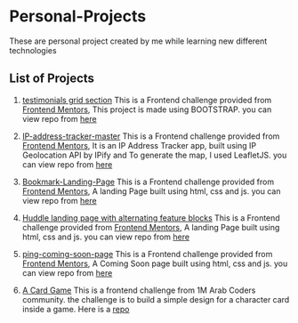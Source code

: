 # Personal-Projects
These are personal project created by me while learning new different technologies

## List of Projects

1. [testimonials grid section](https://testimonial-grid-website.netlify.app/)
  This is a Frontend challenge provided from [Frontend Mentors](https://www.frontendmentor.io/), This project is made using BOOTSTRAP.
  you can view repo from [here](https://github.com/NohaaAa/testimonials-grid-section-main)

2. [IP-address-tracker-master](https://tracking-ip.netlify.app/)
  This is a Frontend challenge provided from [Frontend Mentors](https://www.frontendmentor.io/), It is an IP Address Tracker app, built using IP Geolocation API by IPify and To     generate the map, I used LeafletJS.
  you can view repo from [here](https://github.com/NohaaAa/IP-address-tracker-master)
  
3. [Bookmark-Landing-Page](https://bookmark-landing-page.netlify.com/)
  This is a Frontend challenge provided from [Frontend Mentors](https://www.frontendmentor.io/), A landing Page built using html, css and js.
  you can view repo from [here](https://github.com/NohaaAa/Bookmark-Landing-Page-Master-FrontedMentor)
  
4. [Huddle landing page with alternating feature blocks]()
  This is a Frontend challenge provided from [Frontend Mentors](https://www.frontendmentor.io/), A landing Page built using html, css and js.
  you can view repo from [here](https://github.com/NohaaAa/huddle-landing-page-with-alternating-feature-blocks-master)
  
5. [ping-coming-soon-page]()
  This is a Frontend challenge provided from [Frontend Mentors](https://www.frontendmentor.io/), A Coming Soon page built using html, css and js.
  you can view repo from [here](https://github.com/NohaaAa/ping-coming-soon-page-master)
  
6. [A Card Game](https://card-game-challenge.netlify.com/)
  This is a frontend challenge from 1M Arab Coders community. the challenge is to build a simple design for a character card inside a game.
  Here is a [repo](https://github.com/NohaaAa/Frontend-challenges-1M-Arab-Coders)
  
  
